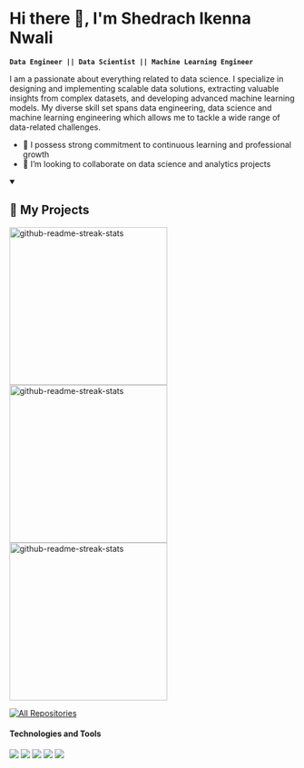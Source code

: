 <h1>Hi there 👋, I'm Shedrach Ikenna Nwali</h2>

**`Data Engineer || Data Scientist || Machine Learning Engineer `**

I am a passionate about everything related to data science. I specialize in designing and implementing scalable data solutions, extracting valuable insights from complex datasets, and developing advanced machine learning models. My diverse skill set spans data engineering, data science and machine learning engineering which allows me to tackle a wide range of data-related challenges. 

- 🌱 I possess strong commitment to continuous learning and professional growth 
- 👯 I’m looking to collaborate on data science and analytics projects

<details open> 
  <summary><h2>📘 My Projects</h2></summary>

  <!-- Repo info cards - https://github.com/anuraghazra/github-readme-stats -->
  <!-- Small repo cards (fork) - https://github.com/DenverCoder1/github-readme-stats -->
  <p align="left">
   <a href="https://github.com/ShedrachIkenna/Data-Cleaning-Projects"><img width="278" src="https://github-readme-stats.vercel.app/api/pin/?username=ShedrachIkenna&repo=Data-Cleaning-Projects&theme=react&bg_color=1F222E&title_color=F85D7F&hide_border=true&icon_color=F8D866&show_icons=true" alt="github-readme-streak-stats"></a>
   <a href="https://github.com/ShedrachIkenna/Data-Analysis-Projects"><img width="278" src="https://github-readme-stats.vercel.app/api/pin/?username=ShedrachIkenna&repo=Data-Analysis-Projects&theme=react&bg_color=1F222E&title_color=F85D7F&hide_border=true&icon_color=F8D866&show_icons=true" alt="github-readme-streak-stats"></a>
   <a href="https://github.com/ShedrachIkenna/Nashville_Housing_Data_Cleaning"><img width="278" src="https://github-readme-stats.vercel.app/api/pin/?username=ShedrachIkenna&repo=Nashville_Housing_Data_Cleaning&theme=react&bg_color=1F222E&title_color=F85D7F&hide_border=true&icon_color=F8D866&show_icons=true" alt="github-readme-streak-stats"></a>
<p>
  <a href="https://github.com/ShedrachIkenna?tab=repositories&sort=stargazers"><img alt="All Repositories" title="All Repositories" src="https://custom-icon-badges.demolab.com/badge/-Click%20Here%20For%20All%20My%20Repos-1F222E?style=for-the-badge&logoColor=white&logo=repo"/></a>
</details>


#### Technologies and Tools

<p>
<img src="https://img.shields.io/badge/MySQL-005C84?style=for-the-badge&logo=mysql&logoColor=white"/>
<img src ="https://img.shields.io/badge/Python-14354C?style=for-the-badge&logo=python&logoColor=white"/>
<img src="https://img.shields.io/badge/Tableau-E97627?style=for-the-badge&logo=Tableau&logoColor=white"/>
<img src="https://img.shields.io/badge/R-276DC3?style=for-the-badge&logo=r&logoColor=white"/>
<img src="https://img.shields.io/badge/JavaScript-F7DF1E?style=for-the-badge&logo=javascript&logoColor=black"/>
</p>
<!--
**shedrachIkenna/ShedrachIkenna** is a ✨ _special_ ✨ repository because its `README.md` (this file) appears on your GitHub profile.

Here are some ideas to get you started:

- 🔭 I’m currently working on ...
- 🌱 I’m currently learning ...
- 👯 I’m looking to collaborate on ...
- 🤔 I’m looking for help with ...
- 💬 Ask me about ...
- 📫 How to reach me: ...
- 😄 Pronouns: ...
- ⚡ Fun fact: ...
-->
